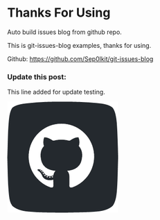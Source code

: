 # Thanks For Using

Auto build issues blog from github repo.



This is git-issues-blog examples, thanks for using.

Github: https://github.com/Sep0lkit/git-issues-blog



### Update this post:

This line added for update testing.







![github](_static/imgs/github.png)